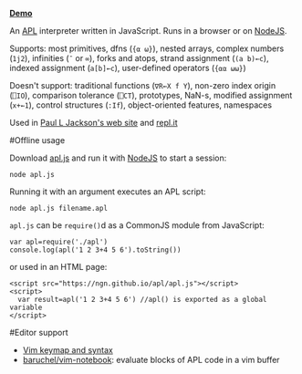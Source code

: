 **[Demo](https://ngn.github.com/apl/web/index.html)**<br>

An [APL](https://en.wikipedia.org/wiki/APL_%28programming_language%29) interpreter written in JavaScript.
Runs in a browser or on [NodeJS](https://nodejs.org/).

Supports: most primitives, dfns (`{⍺ ⍵}`), nested arrays, complex numbers (`1j2`), infinities (`¯` or `∞`), forks and
atops, strand assignment (`(a b)←c`), indexed assignment (`a[b]←c`), user-defined operators (`{⍺⍺ ⍵⍵}`)

Doesn't support: traditional functions (`∇R←X f Y`), non-zero index origin (`⎕IO`), comparison tolerance (`⎕CT`),
prototypes, NaN-s, modified assignment (`x+←1`), control structures (`:If`), object-oriented features, namespaces

Used in [Paul L Jackson's web site](https://plj541.github.io/APL.js/) and [repl.it](https://repl.it/languages/APL)

#Offline usage

Download [apl.js](https://ngn.github.io/apl/apl.js) and run it with [NodeJS](https://nodejs.org/) to start a session:

    node apl.js

Running it with an argument executes an APL script:

    node apl.js filename.apl

`apl.js` can be `require()`d as a CommonJS module from JavaScript:

    var apl=require('./apl')
    console.log(apl('1 2 3+4 5 6').toString())

or used in an HTML page:

    <script src="https://ngn.github.io/apl/apl.js"></script>
    <script>
      var result=apl('1 2 3+4 5 6') //apl() is exported as a global variable
    </script>

#Editor support

* [Vim keymap and syntax](https://github.com/ngn/vim-apl)
* [baruchel/vim-notebook](https://github.com/baruchel/vim-notebook): evaluate blocks of APL code in a vim buffer
